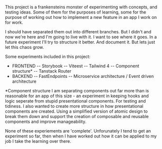 This project is a frankensteins monster of experimenting with concepts, and testing ideas. Some of them for the purposes of learning, some for the purpose of working out how to implement a new feature in an app I work on for work. 

I should have separated them out into different branches. But I didn't and now we're here and I'm going to live with it. I want to see where it goes. In a future experiment I'll try to structure it better. And document it. But lets just let this chaos grow.

Some experiments included in this project:
- FRONTEND
  -- Storybook
  -- Viteest
  -- Tailwind 4
  -- Component structure*
  -- Tanstack Router
- BACKEND
  -- FastEndpoints
  -- Microservice architecture / Event driven architecture

*Component structure
I am separating components out far more than is reasonable for an app of this size - an experiment in keeping hooks and logic seperate from stupid presentational components. For testing and tidiness. I also wanted to create more structure in how presentational components are created. Using a simplified version of atomic design to break them down and support the creation of composable and reusable components and improve manageability.

None of these experiements are 'complete'. Unforunately I tend to get an experiment so far, then when I have worked out how it can be applied to my job I take the learning over there.
